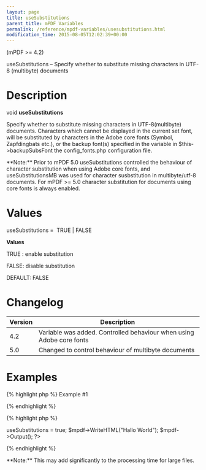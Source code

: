 ```yaml
---
layout: page
title: useSubstitutions
parent_title: mPDF Variables
permalink: /reference/mpdf-variables/usesubstitutions.html
modification_time: 2015-08-05T12:02:39+00:00
---
```


(mPDF >= 4.2)

useSubstitutions – Specify whether to substitute missing characters in UTF-8 (multibyte) documents

# Description

void **useSubstitutions**

Specify whether to substitute missing characters in UTF-8(multibyte) documents. Characters which cannot be displayed in the current set font, will be substituted by characters in the Adobe core fonts (Symbol, Zapfdingbats etc.), or the backup font(s) specified in the variable in <span class="parameter">$this->backupSubsFont</span> the <span class="filename">config_fonts.php</span> configuration file.

<div class="alert alert-info" role="alert">**Note:** Prior to mPDF 5.0 useSubstitutions controlled the behaviour of character substitution when using Adobe core fonts, and useSubstitutionsMB was used for character susbstitution in multibyte/utf-8 documents. For mPDF >= 5.0 character substitution for documents using core fonts is always enabled.</div>

# Values

<span class="parameter">useSubstitutions</span> =  <span class="smallblock">TRUE </span>| <span class="smallblock">FALSE</span>

**Values**

<span class="smallblock">TRUE </span>: enable substitution

<span class="smallblock">FALSE</span>: disable substitution

<span class="smallblock">DEFAULT</span>: <span class="smallblock">FALSE</span>

# Changelog

<table class="table"> <thead>
<tr> <th>Version</th><th>Description</th> </tr>
</thead> <tbody>
<tr>
<td>4.2</td>
<td>Variable was added. Controlled behaviour when using Adobe core fonts

</td>
</tr>
<tr>
<td>5.0</td>
<td>Changed to control behaviour of multibyte documents</td>
</tr>
</tbody> </table>

# Examples

{% highlight php %}
Example #1

{% endhighlight %}

{% highlight php %}
<?php

include("// Require composer autoload
require_once __DIR__ . '/vendor/autoload.php';");

$mpdf = new mPDF('UTF-8');

$mpdf->useSubstitutions = true;

$mpdf->WriteHTML("Hallo World");

$mpdf->Output();

?>
{% endhighlight %}

<div class="alert alert-info" role="alert">**Note:** This may add significantly to the processing time for large files.</div>

